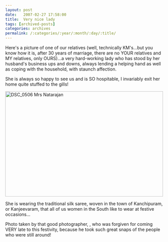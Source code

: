```yaml
---
layout: post
date:	2007-02-27 17:58:00
title:  Very nice lady
tags: [archived-posts]
categories: archives
permalink: /:categories/:year/:month/:day/:title/
---
```

Here's a picture of one of our relatives (well, technically KM's...but you know how it is, after 30 years of marriage, there are no YOUR relatives and MY relatives, only OURS)...a very hard-working lady who has stood by her husband's business ups and downs, always lending a helping hand as well as coping with the household, with staunch affection.

She is always so happy to see us and is SO hospitable, I invariably exit her home quite stuffed to the gills!

<a href="http://www.flickr.com/photos/35949311@N00/263792351/" title="Photo Sharing"><img src="http://farm1.static.flickr.com/102/263792351_c64b1d44d5.jpg" width="500" height="334" alt="DSC_0506 Mrs Natarajan" /></a>

She is wearing the traditional silk saree, woven in the town of Kanchipuram, or Kanjeevaram, that all of us women in the South like to wear at festive occasions...

Photo taken by that good photographer, <LJ user="amoghavarsha">, who was forgiven for coming VERY late to this festivity, because he took such great snaps of the people who were still around!
